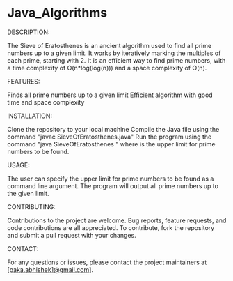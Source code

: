 # Java_Algorithms

DESCRIPTION: 

 The Sieve of Eratosthenes is an ancient algorithm used to find all prime numbers up to a given limit. It works by iteratively marking the multiples of each prime, starting with 2. It is an efficient way to find prime numbers, with a time complexity of O(n*log(log(n))) and a space complexity of O(n).


FEATURES:

Finds all prime numbers up to a given limit
Efficient algorithm with good time and space complexity

INSTALLATION:

Clone the repository to your local machine
Compile the Java file using the command "javac SieveOfEratosthenes.java"
Run the program using the command "java SieveOfEratosthenes <limit>" where <limit> is the upper limit for prime numbers to be found.


USAGE:

The user can specify the upper limit for prime numbers to be found as a command line argument.
The program will output all prime numbers up to the given limit.


CONTRIBUTING:

Contributions to the project are welcome. Bug reports, feature requests, and code contributions are all appreciated. To contribute, fork the repository and submit a pull request with your changes.



CONTACT:

For any questions or issues, please contact the project maintainers at [paka.abhishek1@gmail.com].
